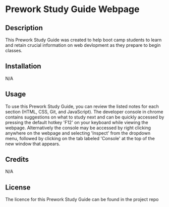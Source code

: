 # Prework Study Guide Webpage

## Description

This Prework Study Guide was created to help boot camp students to learn and retain crucial information on web devlopment as they prepare to begin classes.

## Installation

N/A

## Usage

To use this Prework Study Guide, you can review the listed notes for each section (HTML, CSS, Git, and JavaScript). The developer console in chrome contains suggestions on what to study next and can be quickly accessed by pressing the default hotkey 'F12' on your keyboard while viewing the webpage. Alternatively the console may be accessed by right clicking anywhere on the webpage and selecting 'Inspect' from the dropdown menu, followed by clicking on the tab labeled 'Console' at the top of the new window that appears.

## Credits

N/A

## License

The licence for this Prework Study Guide can be found in the project repo